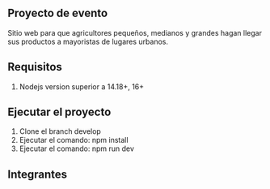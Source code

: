 ## Proyecto de evento 
Sitio web para que agricultores pequeños, medianos y grandes hagan llegar sus productos a mayoristas de lugares urbanos.

## Requisitos
1. Nodejs version superior a 14.18+, 16+

## Ejecutar el proyecto
1. Clone el branch develop
2. Ejecutar el comando: npm install
3. Ejecutar el comando: npm run dev

## Integrantes


